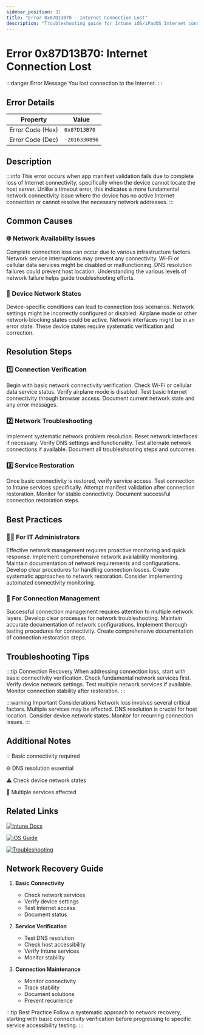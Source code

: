 ```yaml
---
sidebar_position: 32
title: "Error 0x87D13B70 - Internet Connection Lost"
description: "Troubleshooting guide for Intune iOS/iPadOS Internet connection loss error 0x87D13B70"
---
```


# Error 0x87D13B70: Internet Connection Lost

:::danger Error Message
You lost connection to the Internet.
:::

## Error Details

<div class="error-details">

| Property | Value |
|----------|-------|
| Error Code (Hex) | `0x87D13B70` |
| Error Code (Dec) | `-2016330896` |

</div>

## Description

:::info
This error occurs when app manifest validation fails due to complete loss of Internet connectivity, specifically when the device cannot locate the host server. Unlike a timeout error, this indicates a more fundamental network connectivity issue where the device has no active Internet connection or cannot resolve the necessary network addresses.
:::

## Common Causes

<div class="card-container">
<div class="cause-card">

### 🌐 Network Availability Issues
Complete connection loss can occur due to various infrastructure factors. Network service interruptions may prevent any connectivity. Wi-Fi or cellular data services might be disabled or malfunctioning. DNS resolution failures could prevent host location. Understanding the various levels of network failure helps guide troubleshooting efforts.

</div>
<div class="cause-card">

### 📱 Device Network States
Device-specific conditions can lead to connection loss scenarios. Network settings might be incorrectly configured or disabled. Airplane mode or other network-blocking states could be active. Network interfaces might be in an error state. These device states require systematic verification and correction.

</div>
</div>

## Resolution Steps

<div class="steps-container">

### 1️⃣ Connection Verification
Begin with basic network connectivity verification. Check Wi-Fi or cellular data service status. Verify airplane mode is disabled. Test basic Internet connectivity through browser access. Document current network state and any error messages.

### 2️⃣ Network Troubleshooting
Implement systematic network problem resolution. Reset network interfaces if necessary. Verify DNS settings and functionality. Test alternate network connections if available. Document all troubleshooting steps and outcomes.

### 3️⃣ Service Restoration
Once basic connectivity is restored, verify service access. Test connection to Intune services specifically. Attempt manifest validation after connection restoration. Monitor for stable connectivity. Document successful connection restoration steps.

</div>

## Best Practices

<div class="card-container">
<div class="practice-card">

### 👨‍💻 For IT Administrators
Effective network management requires proactive monitoring and quick response. Implement comprehensive network availability monitoring. Maintain documentation of network requirements and configurations. Develop clear procedures for handling connection losses. Create systematic approaches to network restoration. Consider implementing automated connectivity monitoring.

</div>
<div class="practice-card">

### 🔄 For Connection Management
Successful connection management requires attention to multiple network layers. Develop clear processes for network troubleshooting. Maintain accurate documentation of network configurations. Implement thorough testing procedures for connectivity. Create comprehensive documentation of connection restoration steps.

</div>
</div>

## Troubleshooting Tips

:::tip Connection Recovery
When addressing connection loss, start with basic connectivity verification. Check fundamental network services first. Verify device network settings. Test multiple network services if available. Monitor connection stability after restoration.
:::

:::warning Important Considerations
Network loss involves several critical factors. Multiple services may be affected. DNS resolution is crucial for host location. Consider device network states. Monitor for recurring connection issues.
:::

## Additional Notes

<div class="notes-container">

💡 Basic connectivity required

🌐 DNS resolution essential

⚠️ Check device network states

📱 Multiple services affected

</div>

## Related Links

<div class="links-container">

[![Intune Docs](https://img.shields.io/badge/Intune-Network_Requirements-0078D4?style=for-the-badge&logo=microsoft)](https://docs.microsoft.com/en-us/mem/intune/fundamentals/network-bandwidth-use)

[![iOS Guide](https://img.shields.io/badge/Apple-Network_Guide-black?style=for-the-badge&logo=apple)](https://support.apple.com/guide/deployment/welcome/web)

[![Troubleshooting](https://img.shields.io/badge/Intune-Connection_Issues-blue?style=for-the-badge&logo=microsoft)](https://docs.microsoft.com/en-us/mem/intune/fundamentals/help-desk-operators)

</div>

## Network Recovery Guide

1. **Basic Connectivity**
   - Check network services
   - Verify device settings
   - Test Internet access
   - Document status

2. **Service Verification**
   - Test DNS resolution
   - Check host accessibility
   - Verify Intune services
   - Monitor stability

3. **Connection Maintenance**
   - Monitor connectivity
   - Track stability
   - Document solutions
   - Prevent recurrence

:::tip Best Practice
Follow a systematic approach to network recovery, starting with basic connectivity verification before progressing to specific service accessibility testing.
::: 